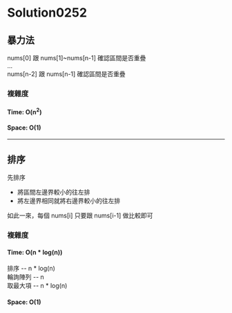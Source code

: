 # Solution0252

## 暴力法

nums[0] 跟 nums[1]~nums[n-1] 確認區間是否重疊  
...  
nums[n-2] 跟 nums[n-1] 確認區間是否重疊

### 複雜度

#### Time: O(n<sup>2</sup>)

#### Space: O(1)

---

## 排序

先排序
- 將區間左邊界較小的往左排
- 將左邊界相同就將右邊界較小的往左排

如此一來，每個 nums[i] 只要跟 nums[i-1] 做比較即可

### 複雜度

#### Time: O(n * log(n))
排序 -- n * log(n)  
輪詢陣列 -- n  
取最大項 -- n * log(n)  

#### Space: O(1)